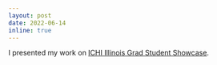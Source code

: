```yaml
---
layout: post
date: 2022-06-14
inline: true
---
```


I presented my work on [ICHI Illinois Grad Student Showcase](./assets/img/student-showcase-at-ICHI.pdf).
